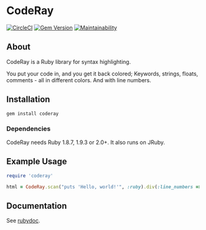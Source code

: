 # CodeRay

[![CircleCI](https://dl.circleci.com/status-badge/img/gh/rubychan/coderay/tree/master.svg?style=svg)](https://dl.circleci.com/status-badge/redirect/gh/rubychan/coderay/tree/master) [![Gem Version](https://badge.fury.io/rb/coderay.svg)](https://badge.fury.io/rb/coderay) [![Maintainability](https://api.codeclimate.com/v1/badges/e015bbd5eab45d948b6b/maintainability)](https://codeclimate.com/github/rubychan/coderay/maintainability)

## About

CodeRay is a Ruby library for syntax highlighting.

You put your code in, and you get it back colored; Keywords, strings, floats, comments - all in different colors. And with line numbers.

## Installation

`gem install coderay`

### Dependencies

CodeRay needs Ruby 1.8.7, 1.9.3 or 2.0+. It also runs on JRuby.

## Example Usage

```ruby
require 'coderay'

html = CodeRay.scan("puts 'Hello, world!'", :ruby).div(:line_numbers => :table)
````

## Documentation

See [rubydoc](http://rubydoc.info/gems/coderay).
